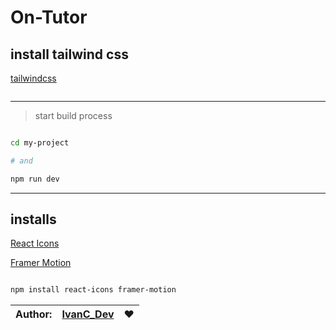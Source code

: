 # On-Tutor



## install tailwind css

[tailwindcss](https://tailwindcss.com/docs/guides/vite)

```sh


```

<hr>

> start build process

```sh

cd my-project

# and

npm run dev

```

<hr>

## installs 

[React Icons](https://react-icons.github.io/react-icons/)

[Framer Motion](https://www.framer.com/motion/)

```sh

npm install react-icons framer-motion

```



|Author: | [IvanC_Dev](https://github.com/ivandacruz) | :heart: |
|--------|--------------------------------------------|---------|

